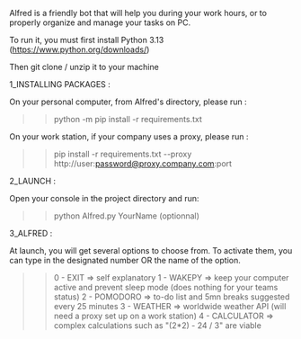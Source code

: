 Alfred is a friendly bot that will help you during your work hours, or to properly organize and manage your tasks on PC.

To run it, you must first install Python 3.13 (https://www.python.org/downloads/)

Then git clone / unzip it to your machine

1_INSTALLING PACKAGES :

On your personal computer, from Alfred's directory, please run :
>> python -m pip install -r requirements.txt

On your work station, if your company uses a proxy, please run : 
>> pip install -r requirements.txt --proxy http://user:password@proxy.company.com:port

2_LAUNCH :

Open your console in the project directory and run:
>> python Alfred.py YourName (optionnal)

3_ALFRED : 

At launch, you will get several options to choose from. To activate them, you can type in the designated number OR the name of the option.

>> 0 - EXIT => self explanatory
>> 1 - WAKEPY => keep your computer active and prevent sleep mode (does nothing for your teams status)
>> 2 - POMODORO => to-do list and 5mn breaks suggested every 25 minutes
>> 3 - WEATHER => worldwide weather API (will need a proxy set up on a work station)
>> 4 - CALCULATOR => complex calculations such as "(2*2) - 24 / 3" are viable
